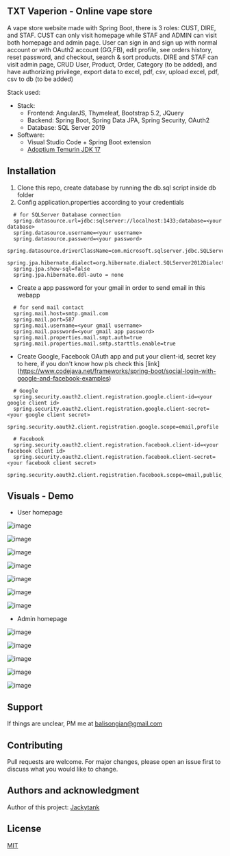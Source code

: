 ## TXT Vaperion - Online vape store

A vape store website made with Spring Boot, there is 3 roles: CUST, DIRE, and STAF. CUST can only visit homepage while STAF and ADMIN can visit both homepage and admin page. User can sign in and sign up with normal account or with OAuth2 account (GG,FB), edit profile, see orders history, reset password, and checkout, search & sort products. DIRE and STAF can visit admin page, CRUD User, Product, Order, Category (to be added), and have authorizing privilege, export data to excel, pdf, csv, upload excel, pdf, csv to db (to be added)

Stack used:
  *	Stack:
    -	Frontend: AngularJS, Thymeleaf, Bootstrap 5.2, JQuery
    -	Backend: Spring Boot, Spring Data JPA, Spring Security, OAuth2
    -	Database: SQL Server 2019
  *	Software:
    -	Visual Studio Code + Spring Boot extension
    -	[Adoptium Temurin JDK 17](https://adoptium.net/)

## Installation
1. Clone this repo, create database by running the db.sql script inside db folder
2. Config application.properties according to your credentials
  ```
    # for SQLServer Database connection
    spring.datasource.url=jdbc:sqlserver://localhost:1433;database=<your database>
    spring.datasource.username=<your username>
    spring.datasource.password=<your password>
    spring.datasource.driverClassName=com.microsoft.sqlserver.jdbc.SQLServerDriver
    spring.jpa.hibernate.dialect=org.hibernate.dialect.SQLServer2012Dialect
    spring.jpa.show-sql=false
    spring.jpa.hibernate.ddl-auto = none
  ```
  - Create a app password for your gmail in order to send email in this webapp
  ```
    # for send mail contact
    spring.mail.host=smtp.gmail.com
    spring.mail.port=587
    spring.mail.username=<your gmail username>
    spring.mail.password=<your gmail app password>
    spring.mail.properties.mail.smpt.auth=true
    spring.mail.properties.mail.smtp.starttls.enable=true
  ```
  - Create Google, Facebook OAuth app and put your client-id, secret key to here, if you don't know how pls check this [link]   (https://www.codejava.net/frameworks/spring-boot/social-login-with-google-and-facebook-examples)
  ```
    # Google
    spring.security.oauth2.client.registration.google.client-id=<your google client id>
    spring.security.oauth2.client.registration.google.client-secret=<your google client secret>
    spring.security.oauth2.client.registration.google.scope=email,profile

    # Facebook
    spring.security.oauth2.client.registration.facebook.client-id=<your facebook client id>
    spring.security.oauth2.client.registration.facebook.client-secret=<your facebook client secret>
    spring.security.oauth2.client.registration.facebook.scope=email,public_profile
  ```

## Visuals - Demo

- User homepage

![image](https://user-images.githubusercontent.com/52403567/185976060-377e0e9c-56b8-406e-aa80-d224edd1e714.png)

![image](https://user-images.githubusercontent.com/52403567/185976150-6e8b923f-abcd-4f2c-989a-c71f59af4da7.png)

![image](https://user-images.githubusercontent.com/52403567/185976439-d6daf87b-2f16-43d3-8785-d4d989ea4fac.png)

![image](https://user-images.githubusercontent.com/52403567/185976703-7a78a42d-ccd1-4c63-9066-a2fa06e46424.png)

![image](https://user-images.githubusercontent.com/52403567/185975720-0171ce13-6ad9-4822-9846-a93bf6695f6e.png)

![image](https://user-images.githubusercontent.com/52403567/185975794-c839c7b3-d1a6-4b65-a68e-ed7cd1329537.png)

![image](https://user-images.githubusercontent.com/52403567/185975922-b7785c69-1d3c-4c72-96c4-be819aca4999.png)

- Admin homepage

![image](https://user-images.githubusercontent.com/52403567/185976834-1abbf189-3e00-48ac-a952-01f66e49296c.png)

![image](https://user-images.githubusercontent.com/52403567/185977013-8d2e07db-9ceb-4e5f-b555-1e553511f90c.png)

![image](https://user-images.githubusercontent.com/52403567/185977079-ca612ff8-8a76-421f-8c53-f2ddcd053b25.png)

![image](https://user-images.githubusercontent.com/52403567/185977133-d1d135d6-4538-4e59-bc36-127cae09a90a.png)

![image](https://user-images.githubusercontent.com/52403567/185977182-2d447ad2-e7a0-4606-8372-c267b17c064d.png)


## Support
If things are unclear, PM me at [balisongian@gmail.com](mailto:balisongian@gmail.com)


## Contributing
Pull requests are welcome. For major changes, please open an issue first to discuss what you would like to change.


## Authors and acknowledgment
Author of this project: [Jackytank](https://github.com/jackytank)

## License
[MIT](https://choosealicense.com/licenses/mit/)
